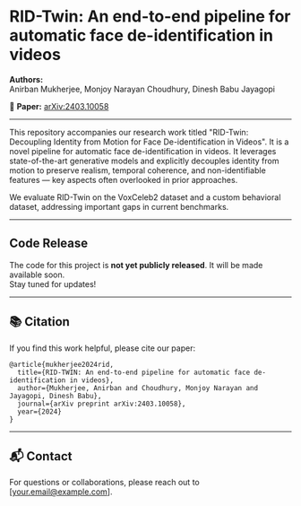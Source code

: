 # RID-Twin: An end-to-end pipeline for automatic face de-identification in videos

**Authors:**  
Anirban Mukherjee, Monjoy Narayan Choudhury, Dinesh Babu Jayagopi

📄 **Paper:** [arXiv:2403.10058](https://arxiv.org/abs/2403.10058)

---

This repository accompanies our research work titled "RID-Twin: Decoupling Identity from Motion for Face De-identification in Videos". It is a novel pipeline for automatic face de-identification in videos. It leverages state-of-the-art generative models and explicitly decouples identity from motion to preserve realism, temporal coherence, and non-identifiable features — key aspects often overlooked in prior approaches.

We evaluate RID-Twin on the VoxCeleb2 dataset and a custom behavioral dataset, addressing important gaps in current benchmarks.

---

## Code Release

The code for this project is **not yet publicly released**. It will be made available soon.  
Stay tuned for updates!

---

## 📚 Citation

If you find this work helpful, please cite our paper:

```
@article{mukherjee2024rid,
  title={RID-TWIN: An end-to-end pipeline for automatic face de-identification in videos},
  author={Mukherjee, Anirban and Choudhury, Monjoy Narayan and Jayagopi, Dinesh Babu},
  journal={arXiv preprint arXiv:2403.10058},
  year={2024}
}

```

---

## 📬 Contact

For questions or collaborations, please reach out to [your.email@example.com].

